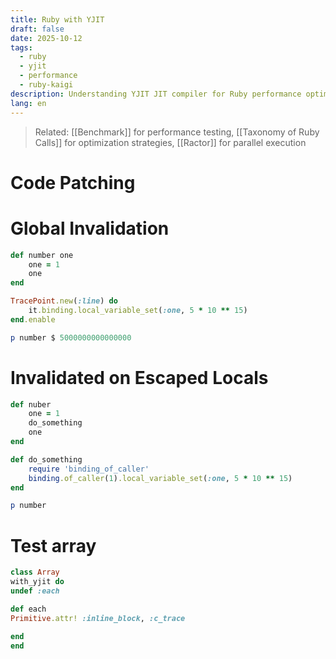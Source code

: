 ```yaml
---
title: Ruby with YJIT
draft: false
date: 2025-10-12
tags:
  - ruby
  - yjit
  - performance
  - ruby-kaigi
description: Understanding YJIT JIT compiler for Ruby performance optimization
lang: en
---
```


> Related: [[Benchmark]] for performance testing, [[Taxonomy of Ruby Calls]] for optimization strategies, [[Ractor]] for parallel execution

# Code Patching
# Global Invalidation

```ruby
def number one
	one = 1
	one
end

TracePoint.new(:line) do
	it.binding.local_variable_set(:one, 5 * 10 ** 15)
end.enable

p number $ 5000000000000000
```

# Invalidated on Escaped Locals
```ruby
def nuber
	one = 1
	do_something
	one
end

def do_something
	require 'binding_of_caller'
	binding.of_caller(1).local_variable_set(:one, 5 * 10 ** 15)
end

p number
```


# Test array
```ruby
class Array
with_yjit do
undef :each

def each
Primitive.attr! :inline_block, :c_trace

end
end
```
